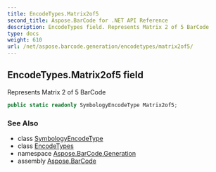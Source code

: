 ```yaml
---
title: EncodeTypes.Matrix2of5
second_title: Aspose.BarCode for .NET API Reference
description: EncodeTypes field. Represents Matrix 2 of 5 BarCode
type: docs
weight: 610
url: /net/aspose.barcode.generation/encodetypes/matrix2of5/
---
```

## EncodeTypes.Matrix2of5 field

Represents Matrix 2 of 5 BarCode

```csharp
public static readonly SymbologyEncodeType Matrix2of5;
```

### See Also

* class [SymbologyEncodeType](../../symbologyencodetype/)
* class [EncodeTypes](../)
* namespace [Aspose.BarCode.Generation](../../encodetypes/)
* assembly [Aspose.BarCode](../../../)


